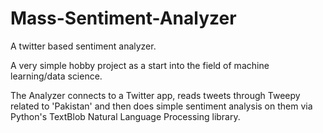 # Mass-Sentiment-Analyzer
A twitter based sentiment analyzer. 

A very simple hobby project as a start into the field of machine learning/data science. 

The Analyzer connects to a Twitter app, reads tweets through Tweepy related to 'Pakistan' and then does simple sentiment analysis on them via Python's TextBlob Natural Language Processing library.
